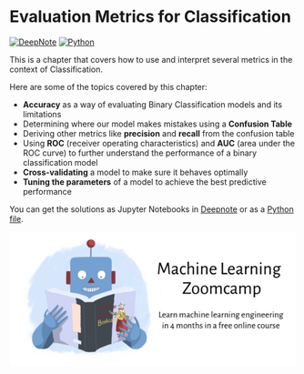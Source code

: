# Evaluation Metrics for Classification

[![DeepNote][deepnote_logo]][evaluation_notebook]
[![Python][python_logo]][evaluation_script]

This is a chapter that covers how to use and interpret several metrics in the context of 
Classification.

Here are some of the topics covered by this chapter:

* **Accuracy** as a way of evaluating Binary Classification models and its limitations
* Determining where our model makes mistakes using a **Confusion Table**
* Deriving other metrics like **precision** and **recall** from the confusion table
* Using **ROC** (receiver operating characteristics) and **AUC** (area under the ROC curve) to further
understand the performance of a binary classification model
* **Cross-validating** a model to make sure it behaves optimally
* **Tuning the parameters** of a model to achieve the best predictive performance

You can get the solutions as Jupyter Notebooks in [Deepnote][evaluation_notebook]
or as a [Python file][evaluation_script].

![ML ZoomCamp](https://github.com/jxareas/Machine-Learning-Bookcamp-2022/raw/master/images/zoomcamp.jpg)

<!-- MARKDOWN LINKS -->

[deepnote_logo]: https://img.shields.io/badge/Launch%20on%20Deepnote-3793EF?style=for-the-badge&logo=Deepnote&logoColor=white

[python_logo]: https://img.shields.io/badge/Get%20Python%20Script-FFD43B?style=for-the-badge&logo=python&logoColor=blue

[streamlit_logo]: https://img.shields.io/badge/Launch%20on%20Streamlit-FF4B4B?style=for-the-badge&logo=Streamlit&logoColor=white

[evaluation_notebook]: https://deepnote.com/workspace/jxareas-8105-02fbc958-ba4f-4c14-bbe9-027265ebe5a2/project/Machine-Learning-Zoomcamp-2022-53236a30-134b-4aa8-bb58-983e8015d3a4/notebook/Homework%204-2-a1b6c905bfb74fa0a95c678901a812d4

[evaluation_script]: https://github.com/jxareas/Machine-Learning-Bookcamp-2022/blob/master/04-evaluation/scripts/homework4.py
